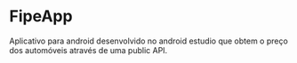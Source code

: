 # FipeApp
Aplicativo para android desenvolvido no android estudio que obtem o preço dos automóveis através de uma public API.
